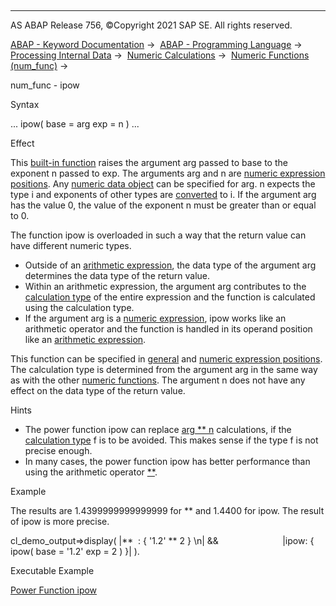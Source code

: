   

* * *

AS ABAP Release 756, ©Copyright 2021 SAP SE. All rights reserved.

[ABAP - Keyword Documentation](javascript:call_link\('abenabap.htm'\)) →  [ABAP - Programming Language](javascript:call_link\('abenabap_reference.htm'\)) →  [Processing Internal Data](javascript:call_link\('abenabap_data_working.htm'\)) →  [Numeric Calculations](javascript:call_link\('abencompute_expressions.htm'\)) →  [Numeric Functions (num\_func)](javascript:call_link\('abenmathematical_functions.htm'\)) → 

num\_func - ipow

Syntax

... ipow( base = arg exp = n ) ...

Effect

This [built-in function](javascript:call_link\('abenbuilt_in_functions.htm'\)) raises the argument arg passed to base to the exponent n passed to exp. The arguments arg and n are [numeric expression positions](javascript:call_link\('abennumerical_expr_position_glosry.htm'\) "Glossary Entry"). Any [numeric data object](javascript:call_link\('abennumeric_data_object_glosry.htm'\) "Glossary Entry") can be specified for arg. n expects the type i and exponents of other types are [converted](javascript:call_link\('abenconversion_elementary.htm'\)) to i. If the argument arg has the value 0, the value of the exponent n must be greater than or equal to 0.

The function ipow is overloaded in such a way that the return value can have different numeric types.

-   Outside of an [arithmetic expression](javascript:call_link\('abenarithmetic_expression_glosry.htm'\) "Glossary Entry"), the data type of the argument arg determines the data type of the return value.
-   Within an arithmetic expression, the argument arg contributes to the [calculation type](javascript:call_link\('abencalculation_type_glosry.htm'\) "Glossary Entry") of the entire expression and the function is calculated using the calculation type.
-   If the argument arg is a [numeric expression](javascript:call_link\('abennumerical_expression_glosry.htm'\) "Glossary Entry"), ipow works like an arithmetic operator and the function is handled in its operand position like an [arithmetic expression](javascript:call_link\('abenarithmetic_expression_glosry.htm'\) "Glossary Entry").

This function can be specified in [general](javascript:call_link\('abengeneral_expr_position_glosry.htm'\) "Glossary Entry") and [numeric expression positions](javascript:call_link\('abennumerical_expr_position_glosry.htm'\) "Glossary Entry"). The calculation type is determined from the argument arg in the same way as with the other [numeric functions](javascript:call_link\('abennumerical_functions.htm'\)). The argument n does not have any effect on the data type of the return value.

Hints

-   The power function ipow can replace [arg \*\* n](javascript:call_link\('abenarith_operators.htm'\)) calculations, if the [calculation type](javascript:call_link\('abencalculation_type_glosry.htm'\) "Glossary Entry") f is to be avoided. This makes sense if the type f is not precise enough.
-   In many cases, the power function ipow has better performance than using the arithmetic operator [\*\*](javascript:call_link\('abenarith_operators.htm'\)).

Example

The results are 1.4399999999999999 for \*\* and 1.4400 for ipow. The result of ipow is more precise.

cl\_demo\_output=>display( |\*\*  : { '1.2' \*\* 2 } \\n| &&
                         |ipow: { ipow( base = '1.2' exp = 2 ) }| ).

Executable Example

[Power Function ipow](javascript:call_link\('abenipow_function_abexa.htm'\))